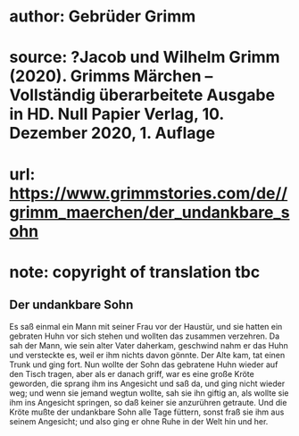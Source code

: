 # author: Gebrüder Grimm
# source: ?Jacob und Wilhelm Grimm (2020). Grimms Märchen – Vollständig überarbeitete Ausgabe in HD. Null Papier Verlag, 10. Dezember 2020, 1. Auflage
# url: https://www.grimmstories.com/de//grimm_maerchen/der_undankbare_sohn
# note: copyright of translation tbc

## Der undankbare Sohn 

Es saß einmal ein Mann mit seiner Frau vor der Haustür, und sie hatten
ein gebraten Huhn vor sich stehen und wollten das zusammen verzehren. Da
sah der Mann, wie sein alter Vater daherkam, geschwind nahm er das Huhn
und versteckte es, weil er ihm nichts davon gönnte. Der Alte kam, tat
einen Trunk und ging fort. Nun wollte der Sohn das gebratene Huhn wieder
auf den Tisch tragen, aber als er danach griff, war es eine große Kröte
geworden, die sprang ihm ins Angesicht und saß da, und ging nicht wieder
weg; und wenn sie jemand wegtun wollte, sah sie ihn giftig an, als
wollte sie ihm ins Angesicht springen, so daß keiner sie anzurühren
getraute. Und die Kröte mußte der undankbare Sohn alle Tage füttern,
sonst fraß sie ihm aus seinem Angesicht; und also ging er ohne Ruhe in
der Welt hin und her.
